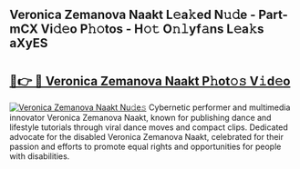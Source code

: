 ## Veronica Zemanova Naakt L𝚎a𝚔ed N𝚞𝚍e - Part-mCX Vi𝚍𝚎o P𝚑𝚘tos - H𝚘𝚝 O𝚗𝚕yf𝚊ns L𝚎a𝚔s aXyES

# <h2><a href="http://kfdtcd.oniu.top/?m=Veronica+Zemanova+Naakt">🔗👉 🔴 Veronica Zemanova Naakt P𝚑ot𝚘𝚜 V𝚒d𝚎o</a></h2>

[![Veronica Zemanova Naakt Nu𝚍e𝚜](https://i.imgur.com/0qMVB7G.gif)](http://kfdtcd.oniu.top/?m=Veronica+Zemanova+Naakt)
Cybernetic performer and multimedia innovator Veronica Zemanova Naakt, known for publishing dance and lifestyle tutorials through viral dance moves and compact clips. Dedicated advocate for the disabled Veronica Zemanova Naakt, celebrated for their passion and efforts to promote equal rights and opportunities for people with disabilities.  
